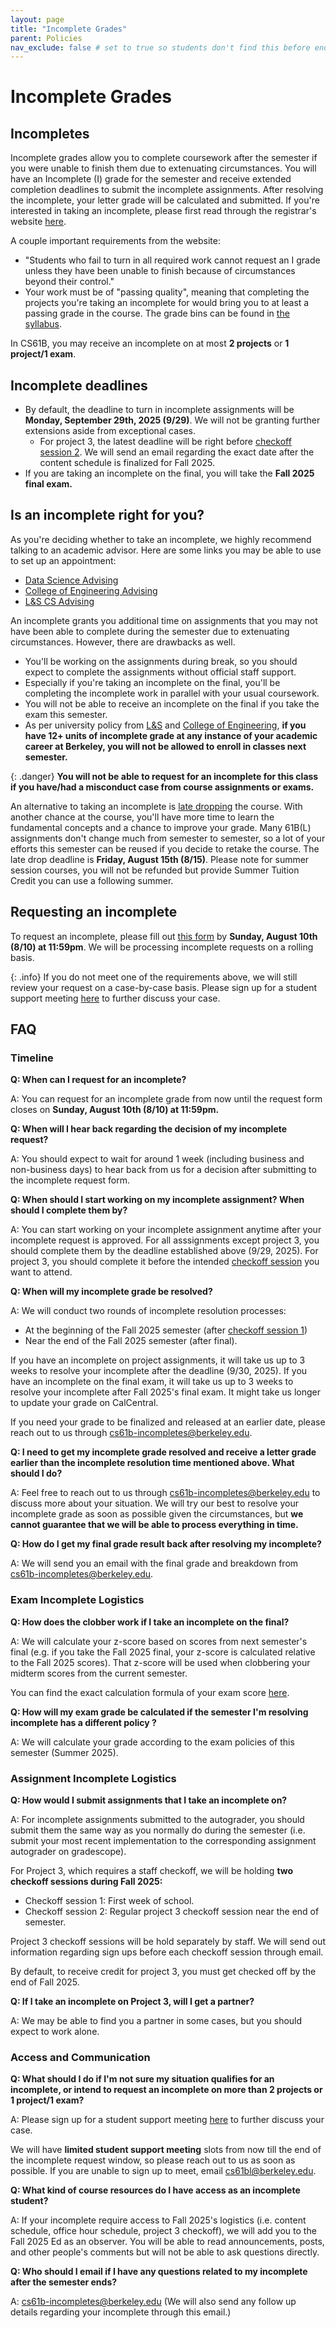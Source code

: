 ```yaml
---
layout: page
title: "Incomplete Grades"
parent: Policies
nav_exclude: false # set to true so students don't find this before end of semester ~peyrin
---
```


# Incomplete Grades

## Incompletes

Incomplete grades allow you to complete coursework after the semester if you were unable to finish them due to extenuating circumstances. You will have an Incomplete (I) grade for the semester and receive extended completion deadlines to submit the incomplete assignments. After resolving the incomplete, your letter grade will be calculated and submitted. If you're interested in taking an incomplete, please first read through the registrar's website [here](https://registrar.berkeley.edu/faculty-staff/grading/incomplete-grades/).

A couple important requirements from the website:

- "Students who fail to turn in all required work cannot request an I grade unless they have been unable to finish because of circumstances beyond their control."
- Your work must be of "passing quality", meaning that completing the projects you're taking an incomplete for would bring you to at least a passing grade in the course. The grade bins can be found in [the syllabus]([/policies#grading](https://cs61bl.org/su25/policies/#grading)).

In CS61B, you may receive an incomplete on at most **2 projects** or **1 project/1 exam**.

## Incomplete deadlines

- By default, the deadline to turn in incomplete assignments will be **Monday, September 29th, 2025 (9/29)**. We will not be granting further extensions aside from exceptional cases.
    - For project 3, the latest deadline will be right before [checkoff session 2](#assignment-incomplete-logistics). We will send an email regarding the exact date after the content schedule is finalized for Fall 2025. 
- If you are taking an incomplete on the final, you will take the **Fall 2025 final exam.**

## Is an incomplete right for you?

As you're deciding whether to take an incomplete, we highly recommend talking to an academic advisor. Here are some links you may be able to use to set up an appointment:

- [Data Science Advising](https://engineering.berkeley.edu/students/advising-counseling/ess-advising/)
- [College of Engineering Advising](https://engineering.berkeley.edu/students/advising-counseling/ess-advising/)
- [L&S CS Advising](https://eecs.berkeley.edu/resources/undergrads/cs/advising)

An incomplete grants you additional time on assignments that you may not have been able to complete during the semester due to extenuating circumstances. However, there are drawbacks as well.

- You'll be working on the assignments during break, so you should expect to complete the assignments without official staff support.
- Especially if you're taking an incomplete on the final, you'll be completing the incomplete work in parallel with your usual coursework.
- You will not be able to receive an incomplete on the final if you take the exam this semester. 
- As per university policy from [L&S](https://lsadvising.berkeley.edu/policies/incomplete-grades) and [College of Engineering](https://engineering.berkeley.edu/students/undergraduate-guide/policies-procedures/grades/), **if you have 12+ units of incomplete grade at any instance of your academic career at Berkeley, you will not be allowed to enroll in classes next semester.**

{: .danger}
**You will not be able to request for an incomplete for this class if you have/had a misconduct case from course assignments or exams.**

An alternative to taking an incomplete is [late dropping]([https://lsadvising.berkeley.edu/policies/late-change-class-schedule](https://summer.berkeley.edu/enrollment-changes/dropping-courses)) the course. With another chance at the course, you'll have more time to learn the fundamental concepts and a chance to improve your grade. Many 61B(L) assignments don't change much from semester to semester, so a lot of your efforts this semester can be reused if you decide to retake the course. The late drop deadline is **Friday, August 15th (8/15)**. Please note for summer session courses, you will not be refunded but provide Summer Tuition Credit you can use a following summer.

## Requesting an incomplete

To request an incomplete, please fill out [this form](https://forms.gle/CpchZxBEEy9PRQ1q6) by **Sunday, August 10th (8/10) at 11:59pm**. We will be processing incomplete requests on a rolling basis.

{: .info}
If you do not meet one of the requirements above, we will still review your request on a case-by-case basis. Please sign up for a student support meeting [here]({{site.links.student_support_meetings}}) to further discuss your case. 

## FAQ

### Timeline
**Q: When can I request for an incomplete?**

A: You can request for an incomplete grade from now until the request form closes on **Sunday, August 10th (8/10) at 11:59pm.**

**Q: When will I hear back regarding the decision of my incomplete request?**

A: You should expect to wait for around 1 week (including business and non-business days) to hear back from us for a decision after submitting to the incomplete request form. 

**Q: When should I start working on my incomplete assignment? When should I complete them by?**

A: You can start working on your incomplete assignment anytime after your incomplete request is approved. For all asssignments except project 3, you should complete them by the deadline established above (9/29, 2025). For project 3, you should complete it before the intended [checkoff session](#assignment-incomplete-logistics) you want to attend.

**Q: When will my incomplete grade be resolved?**

A: We will conduct two rounds of incomplete resolution processes:
- At the beginning of the Fall 2025 semester (after [checkoff session 1](#assignment-incomplete-logistics))
- Near the end of the Fall 2025 semester (after final).

If you have an incomplete on project assignments, it will take us up to 3 weeks to resolve your incomplete after the deadline (9/30, 2025). If you have an incomplete on the final exam, it will take us up to 3 weeks to resolve your incomplete after Fall 2025's final exam. It might take us longer to update your grade on CalCentral. 

If you need your grade to be finalized and released at an earlier date, please reach out to us through cs61b-incompletes@berkeley.edu. 

**Q: I need to get my incomplete grade resolved and receive a letter grade earlier than the incomplete resolution time mentioned above. What should I do?**

A: Feel free to reach out to us through cs61b-incompletes@berkeley.edu to discuss more about your situation. We will try our best to resolve your incomplete grade as soon as possible given the circumstances, but **we cannot guarantee that we will be able to process everything in time.**

**Q: How do I get my final grade result back after resolving my incomplete?**

A: We will send you an email with the final grade and breakdown from cs61b-incompletes@berkeley.edu. 

### Exam Incomplete Logistics
**Q: How does the clobber work if I take an incomplete on the final?**

A: We will calculate your z-score based on scores from next semester's final (e.g. if you take the Fall 2025 final, your z-score is calculated relative to the Fall 2025 scores). That z-score will be used when clobbering your midterm scores from the current semester.

You can find the exact calculation formula of your exam score [here](/policies/exams/index.md#exam-score-computation-formula).

**Q: How will my exam grade be calculated if the semester I'm resolving incomplete has a different policy ?**

A: We will calculate your grade according to the exam policies of this semester (Summer 2025). 

### Assignment Incomplete Logistics

**Q: How would I submit assignments that I take an incomplete on?**

A: For incomplete assignments submitted to the autograder, you should submit them the same way as you normally do during the semester (i.e. submit your most recent implementation to the corresponding assignment autograder on gradescope).

For Project 3, which requires a staff checkoff, we will be holding **two checkoff sessions during Fall 2025:**  
- Checkoff session 1: First week of school. 
- Checkoff session 2: Regular project 3 checkoff session near the end of semester.

Project 3 checkoff sessions will be hold separately by staff. We will send out information regarding sign ups before each checkoff session through email. 

By default, to receive credit for project 3, you must get checked off by the end of Fall 2025. 

**Q: If I take an incomplete on Project 3, will I get a partner?**

A: We may be able to find you a partner in some cases, but you should expect to work alone.

### Access and Communication 

**Q: What should I do if I'm not sure my situation qualifies for an incomplete, or intend to request an incomplete on more than 2 projects or 1 project/1 exam?**

A: Please sign up for a student support meeting [here]({{site.links.student_support_meetings}}) to further discuss your case. 

We will have **limited student support meeting** slots from now till the end of the incomplete request window, so please reach out to us as soon as possible. If you are unable to sign up to meet, email cs61bl@berkeley.edu. 

**Q: What kind of course resources do I have access as an incomplete student?**

A: If your incomplete require access to Fall 2025's logistics (i.e. content schedule, office hour schedule, project 3 checkoff), we will add you to the Fall 2025 Ed as an observer. You will be able to read announcements, posts, and other people's comments but will not be able to ask questions directly. 

**Q: Who should I email if I have any questions related to my incomplete after the semester ends?**

A: cs61b-incompletes@berkeley.edu (We will also send any follow up details regarding your incomplete through this email.)

